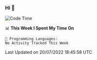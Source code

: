 ### Hi 👋

<!--START_SECTION:waka-->
![Code Time](http://img.shields.io/badge/Code%20Time-176%20hrs%2041%20mins-blue)

📊 **This Week I Spent My Time On** 

```text
💬 Programming Languages: 
No Activity Tracked This Week

```


 Last Updated on 20/07/2022 18:45:58 UTC
<!--END_SECTION:waka-->

